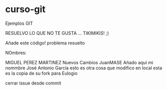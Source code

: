 # curso-git
Ejemplos GIT


RESUELVO LO QUE NO TE GUSTA ... TIKIMIKIS! ;)




Añade este código!
problema resuelto 






NOmbres:

MIGUEL PEREZ MARTINEZ
Nuevos Cambios JuanMASE
Añado aquí mi nommbre José Antonio García
esto es otra cosa que modifico en local
esta es la copia de su fork para Eulogio


cerrar issue desde commit
